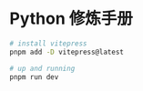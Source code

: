 # Python 修炼手册

```bash
# install vitepress
pnpm add -D vitepress@latest

# up and running
pnpm run dev
```
